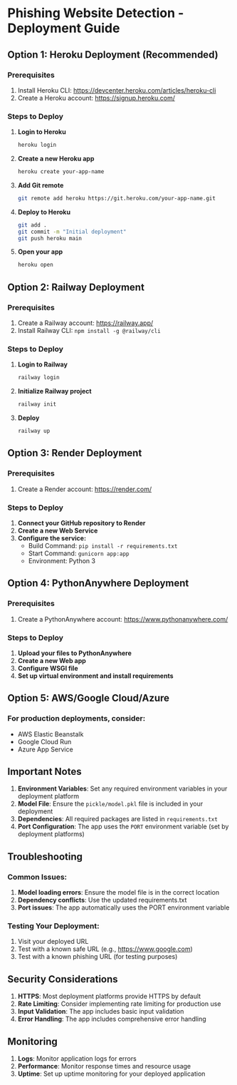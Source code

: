 # Phishing Website Detection - Deployment Guide

## Option 1: Heroku Deployment (Recommended)

### Prerequisites
1. Install Heroku CLI: https://devcenter.heroku.com/articles/heroku-cli
2. Create a Heroku account: https://signup.heroku.com/

### Steps to Deploy

1. **Login to Heroku**
   ```bash
   heroku login
   ```

2. **Create a new Heroku app**
   ```bash
   heroku create your-app-name
   ```

3. **Add Git remote**
   ```bash
   git remote add heroku https://git.heroku.com/your-app-name.git
   ```

4. **Deploy to Heroku**
   ```bash
   git add .
   git commit -m "Initial deployment"
   git push heroku main
   ```

5. **Open your app**
   ```bash
   heroku open
   ```

## Option 2: Railway Deployment

### Prerequisites
1. Create a Railway account: https://railway.app/
2. Install Railway CLI: `npm install -g @railway/cli`

### Steps to Deploy

1. **Login to Railway**
   ```bash
   railway login
   ```

2. **Initialize Railway project**
   ```bash
   railway init
   ```

3. **Deploy**
   ```bash
   railway up
   ```

## Option 3: Render Deployment

### Prerequisites
1. Create a Render account: https://render.com/

### Steps to Deploy

1. **Connect your GitHub repository to Render**
2. **Create a new Web Service**
3. **Configure the service:**
   - Build Command: `pip install -r requirements.txt`
   - Start Command: `gunicorn app:app`
   - Environment: Python 3

## Option 4: PythonAnywhere Deployment

### Prerequisites
1. Create a PythonAnywhere account: https://www.pythonanywhere.com/

### Steps to Deploy

1. **Upload your files to PythonAnywhere**
2. **Create a new Web app**
3. **Configure WSGI file**
4. **Set up virtual environment and install requirements**

## Option 5: AWS/Google Cloud/Azure

### For production deployments, consider:
- AWS Elastic Beanstalk
- Google Cloud Run
- Azure App Service

## Important Notes

1. **Environment Variables**: Set any required environment variables in your deployment platform
2. **Model File**: Ensure the `pickle/model.pkl` file is included in your deployment
3. **Dependencies**: All required packages are listed in `requirements.txt`
4. **Port Configuration**: The app uses the `PORT` environment variable (set by deployment platforms)

## Troubleshooting

### Common Issues:
1. **Model loading errors**: Ensure the model file is in the correct location
2. **Dependency conflicts**: Use the updated requirements.txt
3. **Port issues**: The app automatically uses the PORT environment variable

### Testing Your Deployment:
1. Visit your deployed URL
2. Test with a known safe URL (e.g., https://www.google.com)
3. Test with a known phishing URL (for testing purposes)

## Security Considerations

1. **HTTPS**: Most deployment platforms provide HTTPS by default
2. **Rate Limiting**: Consider implementing rate limiting for production use
3. **Input Validation**: The app includes basic input validation
4. **Error Handling**: The app includes comprehensive error handling

## Monitoring

1. **Logs**: Monitor application logs for errors
2. **Performance**: Monitor response times and resource usage
3. **Uptime**: Set up uptime monitoring for your deployed application
